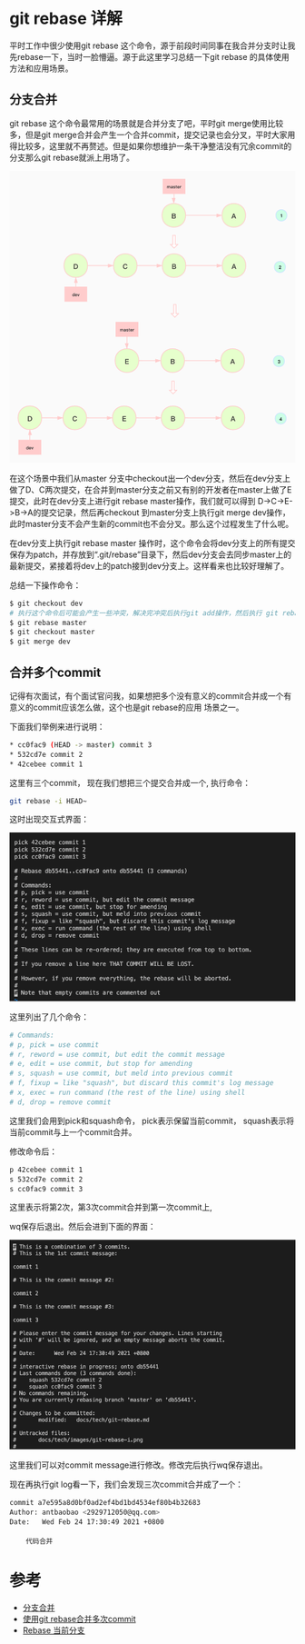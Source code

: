 # git rebase 详解
平时工作中很少使用git rebase 这个命令，源于前段时间同事在我合并分支时让我先rebase一下，当时一脸懵逼。源于此这里学习总结一下git rebase 的具体使用方法和应用场景。
## 分支合并
git rebase 这个命令最常用的场景就是合并分支了吧，平时git merge使用比较多，但是git merge合并会产生一个合并commit，提交记录也会分叉，平时大家用得比较多，这里就不再赘述。但是如果你想维护一条干净整洁没有冗余commit的分支那么git rebase就派上用场了。

![git-rebase.png](./images/git-rebase.jpg)

在这个场景中我们从master 分支中checkout出一个dev分支，然后在dev分支上做了D、C两次提交，在合并到master分支之前又有别的开发者在master上做了E提交，此时在dev分支上进行git rebase master操作，我们就可以得到 D->C->E->B->A的提交记录，然后再checkout 到master分支上执行git merge dev操作，此时master分支不会产生新的commit也不会分叉。那么这个过程发生了什么呢。

在dev分支上执行git rebase master 操作时，这个命令会将dev分支上的所有提交保存为patch，并存放到“.git/rebase”目录下，然后dev分支会去同步master上的最新提交，紧接着将dev上的patch接到dev分支上。这样看来也比较好理解了。

总结一下操作命令：

```bash
$ git checkout dev
# 执行这个命令后可能会产生一些冲突，解决完冲突后执行git add操作，然后执行 git rebase --continue
$ git rebase master
$ git checkout master
$ git merge dev
```
## 合并多个commit
记得有次面试，有个面试官问我，如果想把多个没有意义的commit合并成一个有意义的commit应该怎么做，这个也是git rebase的应用
场景之一。

下面我们举例来进行说明：

```bash
* cc0fac9 (HEAD -> master) commit 3
* 532cd7e commit 2
* 42cebee commit 1
```
这里有三个commit， 现在我们想把三个提交合并成一个,
执行命令：
```bash
git rebase -i HEAD~
```
这时出现交互式界面：

![git-rebase-i](./images/git-rebase-i.png)

这里列出了几个命令：

```bash
# Commands:
# p, pick = use commit
# r, reword = use commit, but edit the commit message
# e, edit = use commit, but stop for amending
# s, squash = use commit, but meld into previous commit
# f, fixup = like "squash", but discard this commit's log message
# x, exec = run command (the rest of the line) using shell
# d, drop = remove commit
```

这里我们会用到pick和squash命令，
pick表示保留当前commit，
squash表示将当前commit与上一个commit合并。

修改命令后：

```bash
p 42cebee commit 1
s 532cd7e commit 2
s cc0fac9 commit 3
```
这里表示将第2次，第3次commit合并到第一次commit上,

wq保存后退出。然后会进到下面的界面：

![git-rebase-commit](./images/git-rebase-commit.png)

这里我们可以对commit message进行修改。修改完后执行wq保存退出。

现在再执行git log看一下，我们会发现三次commit合并成了一个：

```bash
commit a7e595a8d0bf0ad2ef4bd1bd4534ef80b4b32683
Author: antbaobao <2929712050@qq.com>
Date:   Wed Feb 24 17:30:49 2021 +0800

    代码合并
```

# 参考
* [分支合并](http://gitbook.liuhui998.com/4_2.html)
* [使用git rebase合并多次commit](https://juejin.cn/post/6844903600976576519)
* [Rebase 当前分支](https://www.liaoxuefeng.com/wiki/896043488029600/1216289527823648)

